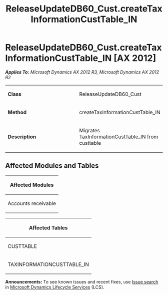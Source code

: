 ﻿---
title: ReleaseUpdateDB60_Cust.createTaxInformationCustTable_IN
TOCTitle: ReleaseUpdateDB60_Cust.createTaxInformationCustTable_IN
ms:assetid: a890e316-2ca0-6e0d-711e-49965b3004a6
ms:mtpsurl: https://msdn.microsoft.com/en-us/library/JJ686382(v=AX.60)
ms:contentKeyID: 49710338
ms.date: 05/18/2015
mtps_version: v=AX.60
---

# ReleaseUpdateDB60\_Cust.createTaxInformationCustTable\_IN [AX 2012]


_**Applies To:** Microsoft Dynamics AX 2012 R3, Microsoft Dynamics AX 2012 R2_

<table>
<colgroup>
<col style="width: 50%" />
<col style="width: 50%" />
</colgroup>
<tbody>
<tr class="odd">
<td><p><strong>Class</strong></p></td>
<td><p>ReleaseUpdateDB60_Cust</p></td>
</tr>
<tr class="even">
<td><p><strong>Method</strong></p></td>
<td><p>createTaxInformationCustTable_IN</p></td>
</tr>
<tr class="odd">
<td><p><strong>Description</strong></p></td>
<td><p>Migrates TaxInformationCustTable_IN from custtable</p></td>
</tr>
</tbody>
</table>


## Affected Modules and Tables

<table>
<colgroup>
<col style="width: 100%" />
</colgroup>
<thead>
<tr class="header">
<th><p>Affected Modules</p></th>
</tr>
</thead>
<tbody>
<tr class="odd">
<td><p>Accounts receivable</p></td>
</tr>
</tbody>
</table>


<table>
<colgroup>
<col style="width: 100%" />
</colgroup>
<thead>
<tr class="header">
<th><p>Affected Tables</p></th>
</tr>
</thead>
<tbody>
<tr class="odd">
<td><p>CUSTTABLE</p></td>
</tr>
<tr class="even">
<td><p>TAXINFORMATIONCUSTTABLE_IN</p></td>
</tr>
</tbody>
</table>

  
**Announcements:** To see known issues and recent fixes, use [Issue search](http://go.microsoft.com/fwlink/?linkid=389258) in [Microsoft Dynamics Lifecycle Services](http://go.microsoft.com/fwlink/?linkid=306505) (LCS).

